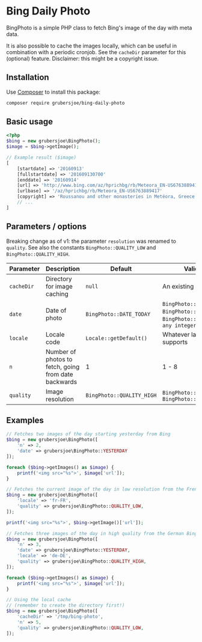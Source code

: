# Bing Daily Photo

BingPhoto is a simple PHP class to fetch Bing's image of the day with meta data.

It is also possible to cache the images locally, which can be useful in combination with a periodic cronjob. See the `cacheDir` parameter for this (optional) feature. Disclaimer: this might be a copyright issue.

## Installation

Use [Composer](https://getcomposer.org/) to install this package:

```sh
composer require grubersjoe/bing-daily-photo
```

## Basic usage

```php
<?php
$bing = new grubersjoe\BingPhoto();
$image = $bing->getImage();

// Example result ($image)
[
    [startdate] => '20160913'
    [fullstartdate] => '201609130700'
    [enddate] => '20160914'
    [url] => 'http://www.bing.com/az/hprichbg/rb/Meteora_EN-US6763889417_1920x1080.jpg'
    [urlbase] => '/az/hprichbg/rb/Meteora_EN-US6763889417'
    [copyright] => 'Roussanou and other monasteries in Metéora, Greece (© Stian Rekdal/Nimia)'   
    // ...
]
```

## Parameters / options

Breaking change as of v1: the parameter `resolution` was renamed to `quality`. See also the constants `BingPhoto::QUALITY_LOW` and `BingPhoto::QUALITY_HIGH`.

| Parameter   |Description        |Default              |Valid values|
|-------------|-------------------|---------------------|------------|
| `cacheDir` | Directory for image caching | `null` | An existing directory |
| `date` | Date of photo | `BingPhoto::DATE_TODAY` |`BingPhoto::DATE_YESTERDAY`, `BingPhoto::DATE_TODAY`, `BingPhoto::DATE_TOMORROW`, `any integer >= -1` |
| `locale` |Locale code | `Locale::getDefault()` | Whatever language Bing supports |
| `n` | Number of photos to fetch, going from date backwards | 1 | 1 - 8 |
| `quality` | Image resolution | `BingPhoto::QUALITY_HIGH` | `BingPhoto::QUALITY_LOW`, `BingPhoto::QUALITY_HIGH` |


## Examples

```php
// Fetches two images of the day starting yesterday from Bing
$bing = new grubersjoe\BingPhoto([
    'n' => 2,
    'date' => grubersjoe\BingPhoto::YESTERDAY
]);

foreach ($bing->getImages() as $image) {
    printf('<img src="%s">', $image['url']);
}
```

```php
// Fetches the current image of the day in low resolution from the French Bing portal
$bing = new grubersjoe\BingPhoto([
    'locale' => 'fr-FR',
    'quality' => grubersjoe\BingPhoto::QUALITY_LOW,
]);

printf('<img src="%s">', $bing->getImage()['url']);
```

```php
// Fetches three images of the day in high quality from the German Bing portal, starting yesterday
$bing = new grubersjoe\BingPhoto([
    'n' => 3,
    'date' => grubersjoe\BingPhoto::YESTERDAY,
    'locale' => 'de-DE',
    'quality' => grubersjoe\BingPhoto::QUALITY_HIGH,
]);

foreach ($bing->getImages() as $image) {
    printf('<img src="%s">', $image['url']);
}
```

```php
// Using the local cache 
// (remember to create the directory first!)
$bing = new grubersjoe\BingPhoto([
    'cacheDir' => '/tmp/bing-photo',
    'n' => 5,
    'quality' => grubersjoe\BingPhoto::QUALITY_LOW,
]);
```

